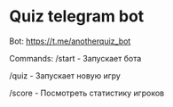 # Quiz telegram bot

Bot: https://t.me/anotherquiz_bot

Commands: 
/start - Запускает бота

/quiz - Запускает новую игру

/score - Посмотреть статистику игроков
